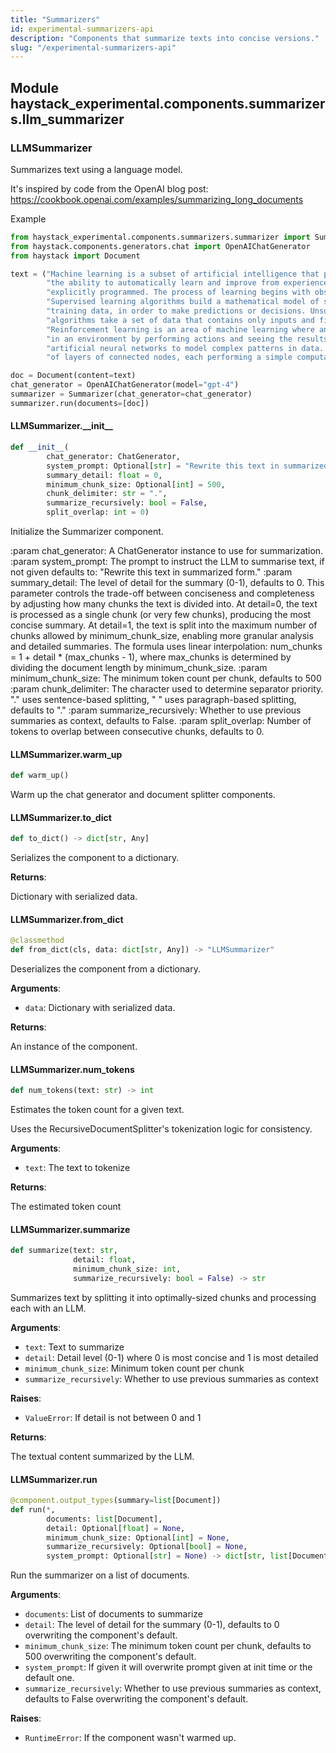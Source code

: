 ```yaml
---
title: "Summarizers"
id: experimental-summarizers-api
description: "Components that summarize texts into concise versions."
slug: "/experimental-summarizers-api"
---
```


<a id="haystack_experimental.components.summarizers.llm_summarizer"></a>

## Module haystack\_experimental.components.summarizers.llm\_summarizer

<a id="haystack_experimental.components.summarizers.llm_summarizer.LLMSummarizer"></a>

### LLMSummarizer

Summarizes text using a language model.

It's inspired by code from the OpenAI blog post: https://cookbook.openai.com/examples/summarizing_long_documents

Example
```python
from haystack_experimental.components.summarizers.summarizer import Summarizer
from haystack.components.generators.chat import OpenAIChatGenerator
from haystack import Document

text = ("Machine learning is a subset of artificial intelligence that provides systems "
        "the ability to automatically learn and improve from experience without being "
        "explicitly programmed. The process of learning begins with observations or data. "
        "Supervised learning algorithms build a mathematical model of sample data, known as "
        "training data, in order to make predictions or decisions. Unsupervised learning "
        "algorithms take a set of data that contains only inputs and find structure in the data. "
        "Reinforcement learning is an area of machine learning where an agent learns to behave "
        "in an environment by performing actions and seeing the results. Deep learning uses "
        "artificial neural networks to model complex patterns in data. Neural networks consist "
        "of layers of connected nodes, each performing a simple computation.")

doc = Document(content=text)
chat_generator = OpenAIChatGenerator(model="gpt-4")
summarizer = Summarizer(chat_generator=chat_generator)
summarizer.run(documents=[doc])
```

<a id="haystack_experimental.components.summarizers.llm_summarizer.LLMSummarizer.__init__"></a>

#### LLMSummarizer.\_\_init\_\_

```python
def __init__(
        chat_generator: ChatGenerator,
        system_prompt: Optional[str] = "Rewrite this text in summarized form.",
        summary_detail: float = 0,
        minimum_chunk_size: Optional[int] = 500,
        chunk_delimiter: str = ".",
        summarize_recursively: bool = False,
        split_overlap: int = 0)
```

Initialize the Summarizer component.

:param chat_generator: A ChatGenerator instance to use for summarization.
        :param system_prompt: The prompt to instruct the LLM to summarise text, if not given defaults to:
            "Rewrite this text in summarized form."
        :param summary_detail: The level of detail for the summary (0-1), defaults to 0.
            This parameter controls the trade-off between conciseness and completeness by adjusting how many
            chunks the text is divided into. At detail=0, the text is processed as a single chunk (or very few
            chunks), producing the most concise summary. At detail=1, the text is split into the maximum number
            of chunks allowed by minimum_chunk_size, enabling more granular analysis and detailed summaries.
            The formula uses linear interpolation: num_chunks = 1 + detail * (max_chunks - 1), where max_chunks
            is determined by dividing the document length by minimum_chunk_size.
        :param minimum_chunk_size: The minimum token count per chunk, defaults to 500
        :param chunk_delimiter: The character used to determine separator priority.
            "." uses sentence-based splitting, "
" uses paragraph-based splitting, defaults to "."
        :param summarize_recursively: Whether to use previous summaries as context, defaults to False.
        :param split_overlap: Number of tokens to overlap between consecutive chunks, defaults to 0.


<a id="haystack_experimental.components.summarizers.llm_summarizer.LLMSummarizer.warm_up"></a>

#### LLMSummarizer.warm\_up

```python
def warm_up()
```

Warm up the chat generator and document splitter components.

<a id="haystack_experimental.components.summarizers.llm_summarizer.LLMSummarizer.to_dict"></a>

#### LLMSummarizer.to\_dict

```python
def to_dict() -> dict[str, Any]
```

Serializes the component to a dictionary.

**Returns**:

Dictionary with serialized data.

<a id="haystack_experimental.components.summarizers.llm_summarizer.LLMSummarizer.from_dict"></a>

#### LLMSummarizer.from\_dict

```python
@classmethod
def from_dict(cls, data: dict[str, Any]) -> "LLMSummarizer"
```

Deserializes the component from a dictionary.

**Arguments**:

- `data`: Dictionary with serialized data.

**Returns**:

An instance of the component.

<a id="haystack_experimental.components.summarizers.llm_summarizer.LLMSummarizer.num_tokens"></a>

#### LLMSummarizer.num\_tokens

```python
def num_tokens(text: str) -> int
```

Estimates the token count for a given text.

Uses the RecursiveDocumentSplitter's tokenization logic for consistency.

**Arguments**:

- `text`: The text to tokenize

**Returns**:

The estimated token count

<a id="haystack_experimental.components.summarizers.llm_summarizer.LLMSummarizer.summarize"></a>

#### LLMSummarizer.summarize

```python
def summarize(text: str,
              detail: float,
              minimum_chunk_size: int,
              summarize_recursively: bool = False) -> str
```

Summarizes text by splitting it into optimally-sized chunks and processing each with an LLM.

**Arguments**:

- `text`: Text to summarize
- `detail`: Detail level (0-1) where 0 is most concise and 1 is most detailed
- `minimum_chunk_size`: Minimum token count per chunk
- `summarize_recursively`: Whether to use previous summaries as context

**Raises**:

- `ValueError`: If detail is not between 0 and 1

**Returns**:

The textual content summarized by the LLM.

<a id="haystack_experimental.components.summarizers.llm_summarizer.LLMSummarizer.run"></a>

#### LLMSummarizer.run

```python
@component.output_types(summary=list[Document])
def run(*,
        documents: list[Document],
        detail: Optional[float] = None,
        minimum_chunk_size: Optional[int] = None,
        summarize_recursively: Optional[bool] = None,
        system_prompt: Optional[str] = None) -> dict[str, list[Document]]
```

Run the summarizer on a list of documents.

**Arguments**:

- `documents`: List of documents to summarize
- `detail`: The level of detail for the summary (0-1), defaults to 0 overwriting the component's default.
- `minimum_chunk_size`: The minimum token count per chunk, defaults to 500 overwriting the
component's default.
- `system_prompt`: If given it will overwrite prompt given at init time or the default one.
- `summarize_recursively`: Whether to use previous summaries as context, defaults to False overwriting the
component's default.

**Raises**:

- `RuntimeError`: If the component wasn't warmed up.

